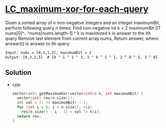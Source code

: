 # [LC_maximum-xor-for-each-query](https://leetcode.com/problems/maximum-xor-for-each-query)

Given a sorted array of n non-negative integers and an integer maximumBit, perform following query n times:
Find non-negative int k < 2 maximumBit ST nums[0]^...^nums[nums.length-1] ^ k is maximized
  k is answer to the ith query
Remove last element from current array nums, Return answer, where answer[i] is answer to ith query

```txt
Input: nums = [0,1,1,3], maximumBit = 2
Output: [0,3,2,3]  # [0 ^ 1 ^ 1 ^ 3, 3 ^ 0 ^ 1 ^ 1, 2 ^ 0 ^ 1, 3 ^ 0]
```

## Solution

* cpp

  ```cpp
  vector<int> getMaximumXor(vector<int>& n, int maximumBit) {
    vector<int> res(n.size());
    int val = (1 << maximumBit) - 1;
    for (int i = 0; i < n.size(); ++i)
      res[n.size() - i - 1] = val ^= n[i];
    return res;
  }
  ```
